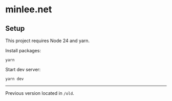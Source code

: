 # minlee.net

## Setup

This project requires Node 24 and yarn.

Install packages:

```
yarn
```

Start dev server:

```
yarn dev
```

---

Previous version located in `/old`.
